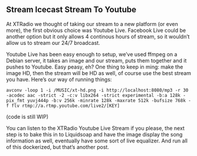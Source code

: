 ## Stream Icecast Stream To Youtube

At XTRadio we thought of taking our stream to a new platform (or even more), the first obvious choice was Youtube Live. Facebook Live could be another option but it only allows 4 continous hours of stream, so it wouldn’t allow us to stream our 24/7 broadcast.

Youtube Live has been easy enough to setup, we’ve used ffmpeg on a Debian server, it takes an image and our stream, puts them together and it pushes to Youtube. Easy peasy, eh? One thing to keep in ming: make the image HD, then the stream will be HD as well, of course use the best stream you have. Here’s our way of running things:

```
avconv -loop 1 -i /MUSIC/xt-hd.png -i http://localhost:8080/mp3 -r 30 -acodec aac -strict -2 -c:v libx264 -strict experimental -b:a 128k -pix_fmt yuvj444p -b:v 256k -minrate 128k -maxrate 512k -bufsize 768k -f flv rtmp://a.rtmp.youtube.com/live2/[KEY]
```

(code is still WIP)

You can listen to the XTRadio Youtube Live Stream if you please, the next step is to bake this in to Liquidsoap and have the image display the song information as well, eventually have some sort of live equalizer. And run all of this dockerized, but that’s another post.